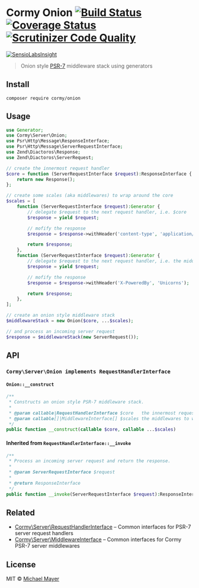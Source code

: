 # Cormy Onion [![Build Status](https://travis-ci.org/cormy/onion.svg?branch=master)](https://travis-ci.org/cormy/onion) [![Coverage Status](https://coveralls.io/repos/cormy/onion/badge.svg?branch=master&service=github)](https://coveralls.io/github/cormy/onion?branch=master) [![Scrutinizer Code Quality](https://scrutinizer-ci.com/g/cormy/onion/badges/quality-score.png?b=master)](https://scrutinizer-ci.com/g/cormy/onion/?branch=master)

[![SensioLabsInsight](https://insight.sensiolabs.com/projects/47e283f3-2eaf-4816-b75a-558dd0802bdd/big.png)](https://insight.sensiolabs.com/projects/47e283f3-2eaf-4816-b75a-558dd0802bdd)

> Onion style [PSR-7](http://www.php-fig.org/psr/psr-7) middleware stack using generators


## Install

```
composer require cormy/onion
```


## Usage

```php
use Generator;
use Cormy\Server\Onion;
use Psr\Http\Message\ResponseInterface;
use Psr\Http\Message\ServerRequestInterface;
use Zend\Diactoros\Response;
use Zend\Diactoros\ServerRequest;

// create the innermost request handler
$core = function (ServerRequestInterface $request):ResponseInterface {
    return new Response();
};

// create some scales (aka middlewares) to wrap around the core
$scales = [
    function (ServerRequestInterface $request):Generator {
        // delegate $request to the next request handler, i.e. $core
        $response = yield $request;

        // mofify the response
        $response = $response->withHeader('content-type', 'application/json; charset=utf-8');

        return $response;
    },
    function (ServerRequestInterface $request):Generator {
        // delegate $request to the next request handler, i.e. the middleware right above
        $response = yield $request;

        // mofify the response
        $response = $response->withHeader('X-PoweredBy', 'Unicorns');

        return $response;
    },
];

// create an onion style middleware stack
$middlewareStack = new Onion($core, ...$scales);

// and process an incoming server request
$response = $middlewareStack(new ServerRequest());
```


## API

### `Cormy\Server\Onion implements RequestHandlerInterface`

#### `Onion::__construct`

```php
/**
 * Constructs an onion style PSR-7 middleware stack.
 *
 * @param callable|RequestHandlerInterface $core   the innermost request handler
 * @param callable[]|MiddlewareInterface[] $scales the middlewares to wrap around the core
 */
public function __construct(callable $core, callable ...$scales)
```

#### Inherited from `RequestHandlerInterface::__invoke`

```php
/**
 * Process an incoming server request and return the response.
 *
 * @param ServerRequestInterface $request
 *
 * @return ResponseInterface
 */
public function __invoke(ServerRequestInterface $request):ResponseInterface
```


## Related

* [Cormy\Server\RequestHandlerInterface](https://github.com/cormy/server-request-handler) – Common interfaces for PSR-7 server request handlers
* [Cormy\Server\MiddlewareInterface](https://github.com/cormy/server-middleware) – Common interfaces for Cormy PSR-7 server middlewares

## License

MIT © [Michael Mayer](http://schnittstabil.de)
